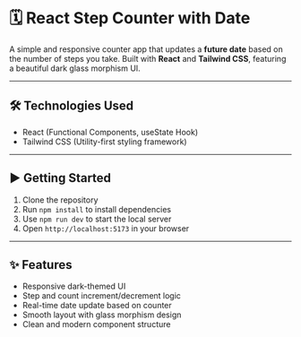 # 🗓️ React Step Counter with Date

A simple and responsive counter app that updates a **future date** based on the number of steps you take. Built with **React** and **Tailwind CSS**, featuring a beautiful dark glass morphism UI.

---

## 🛠️ Technologies Used

- React (Functional Components, useState Hook)  
- Tailwind CSS (Utility-first styling framework)  

---

## ▶️ Getting Started

1. Clone the repository  
2. Run `npm install` to install dependencies  
3. Use `npm run dev` to start the local server  
4. Open `http://localhost:5173` in your browser  

---

## ✨ Features

- Responsive dark-themed UI  
- Step and count increment/decrement logic  
- Real-time date update based on counter  
- Smooth layout with glass morphism design  
- Clean and modern component structure  
